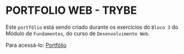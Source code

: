 # PORTFOLIO WEB - TRYBE

Este `portfólio` está sendo criado durante os exercicios do `Bloco 3` do Módulo de `Fundamentos`, do curso de `Desenvolvimento Web`.

Para acessá-lo: [Portfólio](https://brunacfreitas.github.io/)
